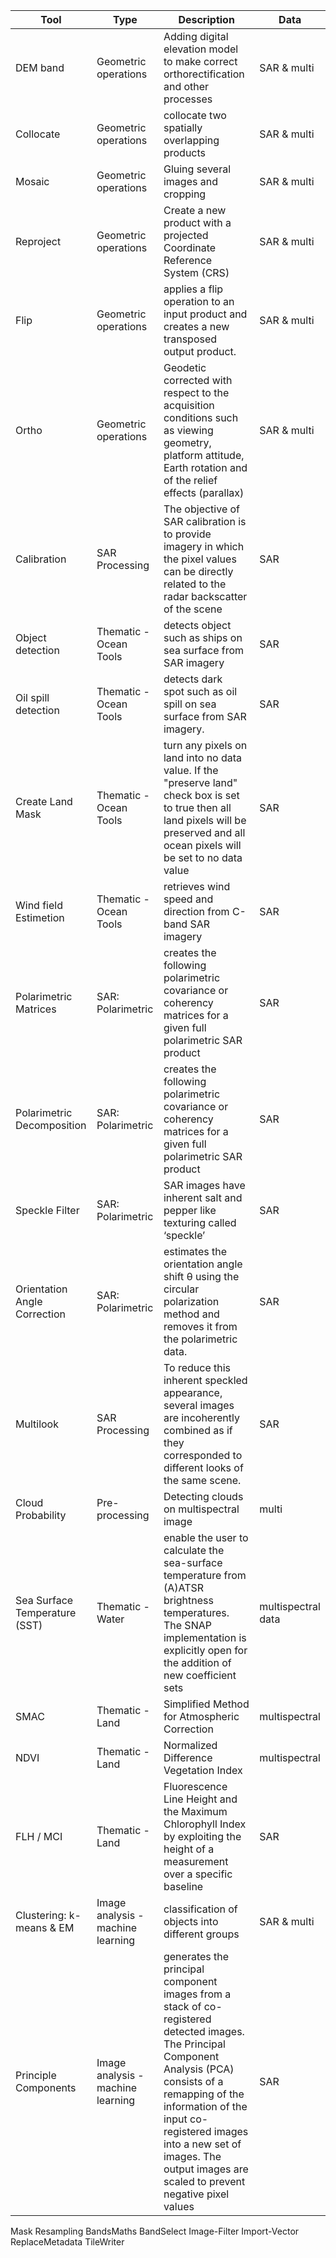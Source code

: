 Tool | Type | Description | Data
--- | --- | --- | ---
DEM band | Geometric operations | Adding digital elevation model to make correct orthorectification and other processes | SAR & multi
Collocate |Geometric operations | collocate two spatially overlapping products | SAR & multi
Mosaic | Geometric operations | Gluing several images and cropping | SAR & multi
Reproject | Geometric operations | Create a new product with a projected Coordinate Reference System (CRS) | SAR & multi
Flip | Geometric operations | applies a flip operation to an input product and creates a new transposed output product. | SAR & multi
Ortho | Geometric operations  | Geodetic corrected with respect to the acquisition conditions such as viewing geometry, platform attitude, Earth rotation and of the relief effects (parallax) | SAR & multi
Calibration | SAR Processing | The objective of SAR calibration is to provide imagery in which the pixel values can be directly related to the radar backscatter of the scene | SAR
Object detection | Thematic -Ocean Tools | detects object such as ships on sea surface from SAR imagery | SAR
Oil spill detection | Thematic -Ocean Tools | detects dark spot such as oil spill on sea surface from SAR imagery. | SAR
Create Land Mask | Thematic -Ocean Tools | turn any pixels on land into no data value. If the "preserve land" check box is set to true then all land pixels will be preserved and all ocean pixels will be set to no data value | SAR
Wind field Estimetion | Thematic -Ocean Tools | retrieves wind speed and direction from C-band SAR imagery | SAR
Polarimetric Matrices| SAR: Polarimetric | creates the following polarimetric covariance or coherency matrices for a given full polarimetric SAR product | SAR
Polarimetric  Decomposition| SAR: Polarimetric | creates the following polarimetric covariance or coherency matrices for a given full polarimetric SAR product | SAR
Speckle Filter| SAR: Polarimetric |SAR images have inherent salt and pepper like texturing called ‘speckle’ | SAR
Orientation Angle Correction | SAR: Polarimetric | estimates the orientation angle shift θ using the circular polarization method and removes it from the polarimetric data. | SAR
Multilook | SAR Processing |  To reduce this inherent speckled appearance, several images are incoherently combined as if they corresponded to different looks of the same scene. | SAR
Cloud Probability | Pre-processing | Detecting clouds on multispectral image | multi
Sea Surface Temperature (SST) | Thematic - Water |enable the user to calculate the sea-surface temperature from (A)ATSR brightness temperatures. The SNAP implementation is explicitly open for the addition of new coefficient sets | multispectral data
SMAC | Thematic - Land |  Simplified Method for Atmospheric Correction | multispectral
NDVI | Thematic - Land | Normalized Difference Vegetation Index | multispectral
FLH / MCI |  Thematic - Land | Fluorescence Line Height and the Maximum Chlorophyll Index by exploiting the height of a measurement over a specific baseline | SAR
Clustering: k-means & EM | Image analysis - machine learning | classification of objects into different groups | SAR & multi
Principle Components |Image analysis - machine learning | generates the principal component images from a stack of co-registered detected images. The Principal Component Analysis (PCA) consists of a remapping of the information of the input co-registered images into a new set of images. The output images are scaled to prevent negative pixel values | SAR

Mask 
Resampling
BandsMaths 
BandSelect 
Image-Filter 
Import-Vector
ReplaceMetadata
TileWriter 
